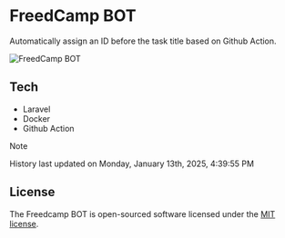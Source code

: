 # FreedCamp BOT

Automatically assign an ID before the task title based on Github Action.

![FreedCamp BOT](https://repository-images.githubusercontent.com/737932867/7d34798b-2680-471c-b089-a78a718d3d6a)

## Tech

- Laravel
- Docker
- Github Action

> [!NOTE]  
> History last updated on Monday, January 13th, 2025, 4:39:55 PM

## License

The Freedcamp BOT is open-sourced software licensed under the [MIT license](https://opensource.org/licenses/MIT).
